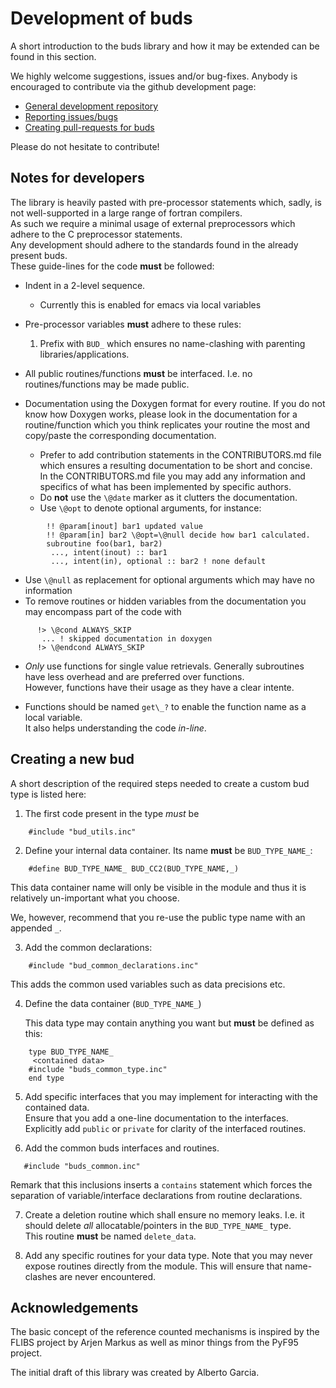 # Development of buds

A short introduction to the buds library and how it may be
extended can be found in this section.

We highly welcome suggestions, issues and/or bug-fixes.
Anybody is encouraged to contribute via the github development page:

- [General development repository][buds]
- [Reporting issues/bugs][issues]
- [Creating pull-requests for buds][pr]

Please do not hesitate to contribute!

## Notes for developers

The library is heavily pasted with pre-processor statements
which, sadly, is not well-supported in a large range of
fortran compilers.  
As such we require a minimal usage of external preprocessors
which adhere to the C preprocessor statements.  
Any development should adhere to the standards found in the
already present buds.  
These guide-lines for the code __must__ be followed:

- Indent in a 2-level sequence.
  + Currently this is enabled for emacs via local variables

- Pre-processor variables __must__ adhere to these rules:
  1. Prefix with `BUD_` which ensures no name-clashing with
     parenting libraries/applications.

- All public routines/functions __must__ be interfaced. I.e.
  no routines/functions may be made public.

- Documentation using the Doxygen format for every routine.
  If you do not know how Doxygen works, please look in the documentation
  for a routine/function which you think replicates your routine the most
  and copy/paste the corresponding documentation.

  + Prefer to add contribution statements in the CONTRIBUTORS.md file
	which ensures a resulting documentation to be short and concise.  
    In the CONTRIBUTORS.md file you may add any information and specifics
	of what has been implemented by specific authors.
  + Do __not__ use the `\@date` marker as it clutters the documentation.
  + Use `\@opt` to denote optional arguments, for instance:
~~~~~~~~~~~{.f90}
		!! @param[inout] bar1 updated value
		!! @param[in] bar2 \@opt=\@null decide how bar1 calculated.
		subroutine foo(bar1, bar2)
		 ..., intent(inout) :: bar1
		 ..., intent(in), optional :: bar2 ! none default
~~~~~~~~~~~
  + Use `\@null` as replacement for optional arguments which may have no information
  + To remove routines or hidden variables from the documentation you may
    encompass part of the code with
~~~~~~~~{.f90}
	  !> \@cond ALWAYS_SKIP
       ... ! skipped documentation in doxygen
      !> \@endcond ALWAYS_SKIP
~~~~~~~~

- *Only* use functions for single value retrievals. Generally subroutines
  have less overhead and are preferred over functions.  
  However, functions have their usage as they have a clear
  intente.

- Functions should be named `get\_?` to enable the 
  function name as a local variable.  
  It also helps understanding the code *in-line*.
  
## Creating a new bud

A short description of the required steps needed to
create a custom bud type is listed here:

1. The first code present in the type _must_ be
~~~~~~{.f90}
    #include "bud_utils.inc"
~~~~~~

2. Define your internal data container. Its name **must** be
   `BUD_TYPE_NAME_`:
~~~~~~{.f90}
	#define BUD_TYPE_NAME_ BUD_CC2(BUD_TYPE_NAME,_)
~~~~~~
   This data container name will only be visible
   in the module and thus it is relatively un-important
   what you choose.

   We, however, recommend that you re-use the public
   type name with an appended `_`.
	
3. Add the common declarations:
~~~~~~~~{.f90}
    #include "bud_common_declarations.inc"
~~~~~~~~
   This adds the common used variables such as
   data precisions etc.
	
4. Define the data container (`BUD_TYPE_NAME_`)

	This data type may contain anything you want but
	**must** be defined as this:
~~~~~~~{.f90}
	type BUD_TYPE_NAME_
     <contained data>
    #include "buds_common_type.inc"
    end type
~~~~~~~

5. Add specific interfaces that you may implement for
   interacting with the contained data.  
   Ensure that you add a one-line documentation to the interfaces.
   Explicitly add `public` or `private` for clarity of the
   interfaced routines.

6. Add the common buds interfaces and routines.
~~~~~~~{.f90}
   #include "buds_common.inc"
~~~~~~~

   Remark that this inclusions inserts a `contains`
   statement which forces the separation of variable/interface declarations
   from routine declarations.

7. Create a deletion routine which shall ensure no
   memory leaks. I.e. it should delete *all* allocatable/pointers in the
   `BUD_TYPE_NAME_` type.  
   This routine **must** be named `delete_data`.

8. Add any specific routines for your data type. Note that you may
   never expose routines directly from the module. This will ensure
   that name-clashes are never encountered.


## Acknowledgements

The basic concept of the reference counted mechanisms is inspired by
the FLIBS project by Arjen Markus as well as minor things from the PyF95 project.

The initial draft of this library was created by Alberto Garcia.


[buds]: https://github.com/siesta-project/buds
[issues]: https://github.com/siesta-project/buds/issues
[pr]: https://github.com/siesta-project/buds/pulls


